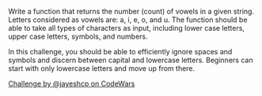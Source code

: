 Write a function that returns the number (count) of vowels in a given string. Letters considered as vowels are: a, i, e, o, and u.
The function should be able to take all types of characters as input, including lower case letters, upper case letters, symbols, and numbers.

In this challenge, you should be able to efficiently ignore spaces and symbols and discern between capital and lowercase letters.
Beginners can start with only lowercase letters and move up from there.

[Challenge by @jayeshcp on CodeWars](https://www.codewars.com/kata/54ff3102c1bad923760001f3)
